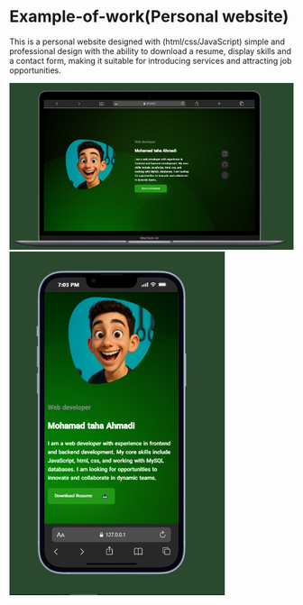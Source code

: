  # Example-of-work(Personal website)
 This is a personal website designed with (html/css/JavaScript) simple and professional design with the ability to
 download a resume, display skills and a contact form, making it suitable for introducing services and attracting job
opportunities.


   <img src="Example-of-work-1.png" width="950">
   <img src="Example-of-work-1(mob).png">

